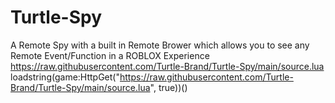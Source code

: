 # Turtle-Spy
A Remote Spy with a built in Remote Brower which allows you to see any Remote Event/Function in a ROBLOX Experience
https://raw.githubusercontent.com/Turtle-Brand/Turtle-Spy/main/source.lua
loadstring(game:HttpGet("https://raw.githubusercontent.com/Turtle-Brand/Turtle-Spy/main/source.lua", true))()
